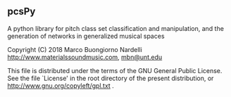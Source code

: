 
## pcsPy

 A python library for pitch class set classification and manipulation, and
 the generation of networks in generalized musical spaces

 Copyright (C) 2018 Marco Buongiorno Nardelli
 http://www.materialssoundmusic.com, mbn@unt.edu

 This file is distributed under the terms of the
 GNU General Public License. See the file `License'
 in the root directory of the present distribution,
 or http://www.gnu.org/copyleft/gpl.txt .

